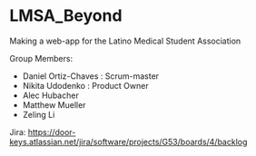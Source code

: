 # LMSA_Beyond

Making a web-app for the Latino Medical Student Association

Group Members:
- Daniel Ortiz-Chaves : Scrum-master
- Nikita Udodenko : Product Owner
- Alec Hubacher
- Matthew Mueller
- Zeling Li

Jira: https://door-keys.atlassian.net/jira/software/projects/G53/boards/4/backlog
